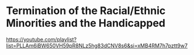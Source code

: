 # Termination of the Racial/Ethnic Minorities and the Handicapped


https://youtube.com/playlist?list=PLLAm6iBW650VH59pR8NLz5hg83dCNV8s6&si=xMB4RM7h7pztt9w7

